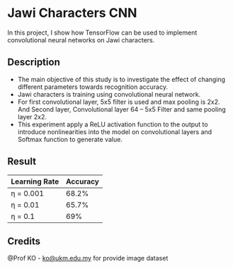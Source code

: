 # Jawi Characters CNN
In this project, I show how TensorFlow can be used to implement convolutional neural networks on Jawi characters.

## Description
* The main objective of this study is to investigate the effect of changing different parameters towards recognition accuracy.
* Jawi characters is training using convolutional neural network. 
* For first convolutional layer, 5x5 filter is used and max pooling is 2x2. And Second layer, Convolutional layer 64 – 5x5 Filter and same pooling layer 2x2. 
* This experiment apply a ReLU activation function to the output to introduce nonlinearities into the model on convolutional layers and Softmax function to generate value.  

## Result
Learning Rate | Accuracy
------------- | --------
η = 0.001 | 68.2%
η = 0.01 | 65.7%
η = 0.1 | 69%

## Credits
@Prof KO - ko@ukm.edu.my for provide image dataset
